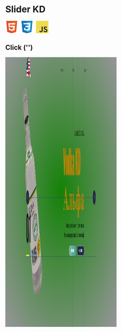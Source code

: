 # Slider KD






<div>
  <img src="https://github.com/devicons/devicon/blob/master/icons/html5/html5-original.svg" title="html5" alt="html5" width="40" height="40"/>&nbsp
  <img src="https://github.com/devicons/devicon/blob/master/icons/css3/css3-original.svg" title="css" alt="css" width="40" height="40"/>&nbsp
  <img src="https://github.com/devicons/devicon/blob/master/icons/javascript/javascript-original.svg" title="javascript" alt="javascript" width="40" height="40"/>&nbsp 
</div>
 


## Click ('')
 <img src="./screencapture-127-0-0-1-5500-index-html-2024-03-27-11_13_10.png" title="css"  width="350px" height="850px"/>